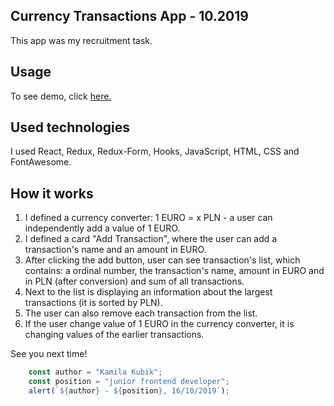 ## Currency Transactions App - 10.2019
This app was my recruitment task.

## Usage
To see demo, click <a href='http://kubikweb.usermd.net/currency_transactions/'>here.</a>

## Used technologies
I used React, Redux, Redux-Form, Hooks, JavaScript, HTML, CSS and FontAwesome.

## How it works
1. I defined a currency converter: 1 EURO = x PLN - a user can independently add a value of 1 EURO.
2. I defined a card "Add Transaction", where the user can add a transaction's name and an amount in EURO.
3. After clicking the add button, user can see transaction's list, which contains: a ordinal number, the transaction's name, 
amount in EURO and in PLN (after conversion) and sum of all transactions.
4. Next to the list is displaying an information about the largest transactions (it is sorted by PLN).
5. The user can also remove each transaction from the list.
6. If the user change value of 1 EURO in the currency converter, it is changing values of the earlier transactions.

See you next time!

```javascript
	const author = "Kamila Kubik";
	const position = "junior frontend developer";
	alert(`${author} - ${position}, 16/10/2019`);
```

